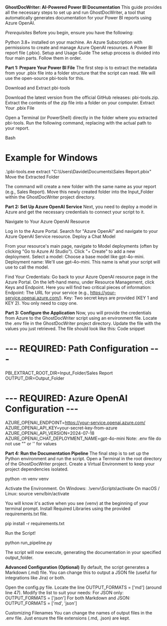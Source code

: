 **GhostDocWriter: AI-Powered Power BI Documentation**
This guide provides all the necessary steps to set up and run GhostDocWriter, a tool that automatically generates documentation for your Power BI reports using Azure OpenAI.

*Prerequisites*
Before you begin, ensure you have the following:

Python 3.8+ installed on your machine.
An Azure Subscription with permissions to create and manage Azure OpenAI resources.
A Power BI report file (.pbix).
Setup and Usage Guide
The setup process is divided into four main parts. Follow them in order.

**Part 1: Prepare Your Power BI File**
The first step is to extract the metadata from your .pbix file into a folder structure that the script can read. We will use the open-source pbi-tools for this.

Download and Extract pbi-tools

Download the latest version from the official GitHub releases: pbi-tools.zip.
Extract the contents of the zip file into a folder on your computer.
Extract Your .pbix File

Open a Terminal (or PowerShell) directly in the folder where you extracted pbi-tools.
Run the following command, replacing <path-to-your-pbix-file> with the actual path to your report.
<!-- end list -->

Bash

# Example for Windows
.\pbi-tools.exe extract "C:\Users\Davide\Documents\Sales Report.pbix"
Move the Extracted Folder

The command will create a new folder with the same name as your report (e.g., Sales Report).
Move this newly created folder into the Input_Folder within the GhostDocWriter project directory.

**Part 2: Set Up Azure OpenAI Service**
Next, you need to deploy a model in Azure and get the necessary credentials to connect your script to it.

Navigate to Your Azure OpenAI Resource

Log in to the Azure Portal.
Search for "Azure OpenAI" and navigate to your Azure OpenAI Service resource.
Deploy a Chat Model

From your resource's main page, navigate to Model deployments (often by clicking "Go to Azure AI Studio").
Click "+ Create" to add a new deployment.
Select a model: Choose a base model like gpt-4o-mini.
Deployment name: We'll use gpt-4o-mini. This name is what your script will use to call the model.

Find Your Credentials:
Go back to your Azure OpenAI resource page in the Azure Portal.
On the left-hand menu, under Resource Management, click Keys and Endpoint.
Here you will find two critical pieces of information:
Endpoint: The URL for your service (e.g., https://your-service.openai.azure.com/).
Key: Two secret keys are provided (KEY 1 and KEY 2). You only need to copy one.

**Part 3: Configure the Application**
Now, you will provide the credentials from Azure to the GhostDocWriter script using an environment file.
Locate the .env file in the GhostDocWriter project directory.
Update the file with the values you just retrieved. The file should look like this:
Code snippet

# --- REQUIRED: Path Configuration ---
PBI_EXTRACT_ROOT_DIR=Input_Folder/Sales Report
OUTPUT_DIR=Output_Folder

# --- REQUIRED: Azure OpenAI Configuration ---
AZURE_OPENAI_ENDPOINT=https://your-service.openai.azure.com/
AZURE_OPENAI_API_KEY=your-secret-key-from-azure
AZURE_OPENAI_API_VERSION=2024-07-18
AZURE_OPENAI_CHAT_DEPLOYMENT_NAME=gpt-4o-mini
Note: .env file do not use "" or '' for values


**Part 4: Run the Documentation Pipeline**
The final step is to set up the Python environment and run the script.
Open a Terminal in the root directory of the GhostDocWriter project.
Create a Virtual Environment to keep your project dependencies isolated.

python -m venv venv

Activate the Environment.
On Windows: .\venv\Scripts\activate
On macOS / Linux: source venv/bin/activate

You will know it's active when you see (venv) at the beginning of your terminal prompt.
Install Required Libraries using the provided requirements.txt file.

pip install -r requirements.txt

Run the Script!

python run_pipeline.py

The script will now execute, generating the documentation in your specified output_folder.

**Advanced Configuration (Optional)**
By default, the script generates a Markdown (.md) file. You can change this to output a JSON file (useful for integrations like Jira) or both.

Open the config.py file.
Locate the line OUTPUT_FORMATS = ['md'] (around line 47).
Modify the list to suit your needs:
For JSON only: OUTPUT_FORMATS = ['json']
For both Markdown and JSON: OUTPUT_FORMATS = ['md', 'json']

Customizing Filenames
You can change the names of output files in the .env file. Just ensure the file extensions (.md, .json) are kept.
